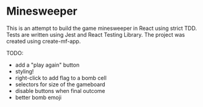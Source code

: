 # Minesweeper

This is an attempt to build the game minesweeper in React using strict TDD. Tests are written using Jest and React Testing Library. The project was created using create-mf-app.

TODO:

- add a "play again" button
- styling!
- right-click to add flag to a bomb cell
- selectors for size of the gameboard
- disable buttons when final outcome
- better bomb emoji
